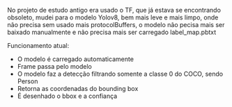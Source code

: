 No projeto de estudo antigo era usado o TF, que já estava se encontrando obsoleto, mudei para o modelo Yolov8, bem mais leve e mais limpo, onde não precisa sem usado mais protocolBuffers, o modelo não pecisa mais ser baixado manualmente e não precisa mais ser carregado label_map.pbtxt

Funcionamento atual:
- O modelo é carregado automaticamente
- Frame passa pelo modelo
- O modelo faz a detecção filtrando somente a classe 0 do COCO, sendo Person
- Retorna as coordenadas do bounding box
- É desenhado o bbox e a confiança
